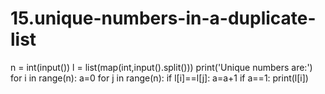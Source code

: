 # 15.unique-numbers-in-a-duplicate-list
n = int(input())
l = list(map(int,input().split()))
print('Unique numbers are:')
for i in range(n):
    a=0
    for j in range(n):
        if l[i]==l[j]:
            a=a+1
    if a==1:
        print(l[i])

